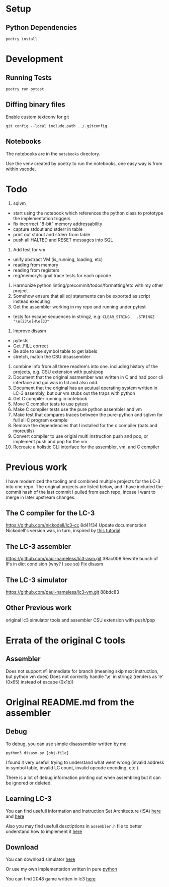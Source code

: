 # Setup
## Python Dependencies

    poetry install

# Development
## Running Tests

    poetry run pytest

## Diffing binary files
Enable custom textconv for git

    git config --local include.path ../.gitconfig

## Notebooks
The notebooks are in the `notebooks` directory.

Use the venv created by poetry to run the notebooks, one easy way is from within vscode.

# Todo
1. sqlvm
  - start using the notebook which references the python class to prototype the implementation triggers
  - fix incorrect "8-bit" memory addressability
  - capture stdout and stderr in table
  - print out stdout and stderr from table
  - push all HALTED and RESET messages into SQL
1. Add test for vm
  - unify abstract VM (is_running, loading, etc)
  - reading from memory
  - reading from registers
  - reg/memory/signal trace tests for each opcode
1. Harmonize python linting/precommit/todos/formatting/etc with my other project
1. Somehow ensure that all sql statements can be exported as script instead executing
1. Get the assembler working in my repo and running under pytest
  - tests for escape sequences in stringz, e.g: `CLEAR_STRING	.STRINGZ	"\e[2J\e[H\e[3J"`
1. Improve disasm
  - pytests
  - Get .FILL correct
  - Be able to use symbol table to get labels
  - stretch, match the CSU disassembler
1. combine info from all three readme's into one. including history of the projects, e.g. CSU extension with push/pop
1. Document that the original assmember was written in C and had poor cli interface and gui was in tcl and also odd.
1. Document that the original has an acutual operating system written in LC-3 assembly, but our vm stubs out the traps with python
1. Get C compiler running in notebook
1. Move C compiler tests to use pytest
1. Make C compiler tests use the pure python assembler and vm
1. Make test that compares traces between the pure-python and sqlvm for full all C program example
1. Remove the dependencies that I installed for the c compiler (bats and moreutils)
1. Convert compiler to use origial multi instruction push and pop, or implement push and pop for the vm
1. Recreate a holistic CLI interface for the assembler, vm, and C compiler

# Previous work
I have modernized the tooling and combined multiple projects for the LC-3 into one repo. The original projects are listed below, and I have included the commit hash of the last commit I pulled from each repo, incase I want to merge in later upstream changes.

## The C compiler for the LC-3
https://github.com/nickodell/lc3-cc
8d41f34 Update documentation
Nickodell's version was, in turn, inspired by [this tutorial](https://github.com/justinmeiners/lc3-vm).

## The LC-3 assembler
https://github.com/paul-nameless/lc3-asm.git
38ac008 Rewrite bunch of IFs in dict condision (why? I see so) Fix disasm

## The LC-3 simulator
https://github.com/paul-nameless/lc3-vm.git
88bdc83

## Other Previous work
original lc3 simulator tools and assembler
CSU extension with push/pop

# Errata of the original C tools
## Assembler
Does not support #1 immediate for branch (meaning skip next instruction, but python vm does)
Does not correctly handle '\e' in stringz (renders as 'e' (0x65) instead of escape (0x1b))

# Original README.md from the assembler
## Debug

To debug, you can use simple disassembler written by me:

```
python3 disasm.py [obj-file]
```

I found it very usefull trying to understand what went wrong (invalid address in symbol table, invalid LC count, invalid opcode encoding, etc.).

There is a lot of debug information printing out when assembling but it can be ignored or deleted.

## Learning LC-3

You can find usefull information and Instruction Set Architecture (ISA) [here](https://github.com/justinmeiners/lc3-vm) and [here](https://github.com/paul-nameless/lc3-vm)

Also you may find usefull desctiptions in `assembler.h` file to better understand how to implement it [here](https://github.com/davedennis/LC3-Assembler)


## Download

You can download simulator [here](http://highered.mheducation.com/sites/0072467509/student_view0/lc-3_simulator.html)

Or use my own implementation written in pure [python](https://github.com/paul-nameless/lc3-vm)

You can find 2048 game written in lc3 [here](https://github.com/rpendleton/lc3-2048)
